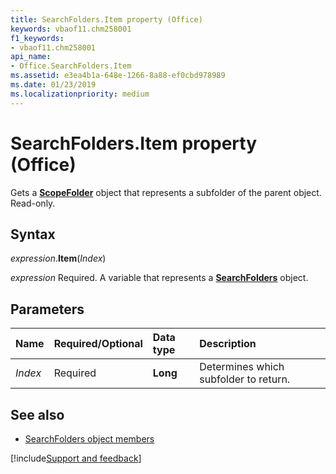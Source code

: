 ```yaml
---
title: SearchFolders.Item property (Office)
keywords: vbaof11.chm258001
f1_keywords:
- vbaof11.chm258001
api_name:
- Office.SearchFolders.Item
ms.assetid: e3ea4b1a-648e-1266-8a88-ef0cbd978989
ms.date: 01/23/2019
ms.localizationpriority: medium
---
```



# SearchFolders.Item property (Office)

Gets a **[ScopeFolder](Office.ScopeFolder.md)** object that represents a subfolder of the parent object. Read-only.


## Syntax

_expression_.**Item**(_Index_)

_expression_ Required. A variable that represents a **[SearchFolders](Office.SearchFolders.md)** object.


## Parameters

|Name|Required/Optional|Data type|Description|
|:-----|:-----|:-----|:-----|
| _Index_|Required|**Long**|Determines which subfolder to return.|

## See also

- [SearchFolders object members](overview/Library-Reference/searchfolders-members-office.md)



[!include[Support and feedback](~/includes/feedback-boilerplate.md)]